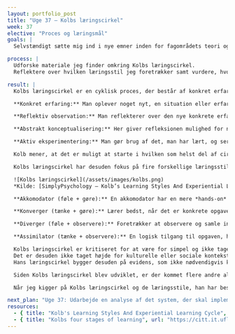 ```yaml
---
layout: portfolio_post
title: "Uge 37 – Kolbs læringscirkel"
week: 37
elective: "Proces og læringsmål"
goals: |
  Selvstændigt sætte mig ind i nye emner inden for fagområdets teori og/eller praksis.

process: |
  Udforske materiale jeg finder omkring Kolbs læringscirkel.  
  Reflektere over hvilken læringsstil jeg foretrækker samt vurdere, hvordan jeg kan bruge dette fremadrettet.

result: |
  Kolbs læringscirkel er en cyklisk proces, der består af konkret erfaring, reflektiv observation, abstrakt konceptualisering og aktiv eksperimentering. Undervejs vil man være inde i alle de forskellige faser, hvor man hele tiden bygger videre på det, man har lært.  

  **Konkret erfaring:** Man oplever noget nyt, en situation eller erfaring, eller en genfortolkning af en tidligere erfaring.  

  **Reflektiv observation:** Man reflekterer over den nye konkrete erfaring i lyset af det, man allerede ved. Her er man særligt optaget af sammenhængen mellem erfaring og forståelse.  

  **Abstrakt konceptualisering:** Her giver refleksionen mulighed for nye idéer eller en modificering af et allerede eksisterende koncept.  

  **Aktiv eksperimentering:** Man gør brug af det, man har lært, og ser hvordan det udfolder sig.  

  Kolb mener, at det er muligt at starte i hvilken som helst del af cirklen og derefter følge den logiske rækkefølge, han har stillet op. Det er alligevel først, når man har været igennem hele cirklen, at man oplever effektiv læring. Ifølge Kolbs perspektiv kommer viden derfor ved at cyklisk bevæge sig mellem *at gøre* og *at tænke*. Dette understøtter hans udsagn om, at læring er *“transformationen af erfaring”* og ikke bare tilegnelse af fakta.  

  Kolbs læringscirkel har desuden fokus på fire forskellige læringsstile. Han understreger, at forskellige mennesker har helt naturligt forskellige læringsstile. Kolb mener, at vores læringsstil afhænger af to variabler: hvordan vi går til en opgave, og hvordan vi tænker eller føler omkring opgaven.  

  ![Kolbs læringscirkel](/assets/images/kolbs.png)  
  *Kilde: [SimplyPsychology – Kolb’s Learning Styles And Experiential Learning Cycle](https://www.simplypsychology.org/learning-kolb.html)*  

  **Akkomodator (føle + gøre):** En akkomodator har en mere *hands-on* stil, hvor det handler mere om intuition end logik. De foretrækker at bruge andres analyser og information frem for at lave deres egen analyse.  

  **Konverger (tænke + gøre):** Lærer bedst, når det er konkrete opgaver eller problemer, der skal løses. De kan godt lide at eksperimentere med nye idéer og arbejde med praktiske opgaver.  

  **Diverger (føle + observere):** Foretrækker at observere og samle information. Er god til at se ting fra flere forskellige vinkler og reflektere.  

  **Assimilator (tænke + observere):** En logisk tilgang til opgaven, hvor teori, modeller og struktureret viden vægtes højt. En assimilator er glad for at læse, analysere og organisere information.  

  Kolbs læringscirkel er kritiseret for at være for simpel og ikke tage højde for den komplekse, ikke-sekventielle måde, mennesker lærer på i den virkelige verden. Det kan være, at man gentager et trin flere gange, springer over eller bevæger sig igennem dem i en anden rækkefølge. Hvis man tager Kolbs læringscirkel uden at tage højde for dette, kan det medføre, at man besværliggør læring og overser den spontane, rekursive måde, læring ofte sker på.  
  Det er desuden ikke taget højde for kulturelle eller sociale kontekster, som kan forme læring.  
  Hans læringscirkel bygger desuden på evidens, som ikke nødvendigvis kan bekræfte, at disse forskellige læringsstile kan forbedre læring.  

  Siden Kolbs læringscirkel blev udviklet, er der kommet flere andre alternative rammeværk, som tager højde for social kontekst, feedback-loops og læringsbehov i udvikling.  

  Når jeg kigger på Kolbs læringscirkel og de læringsstile, han har beskrevet, kan jeg se, at jeg læner mig mest op ad akkomodator og konverger. Det vil sige, at jeg bedst lærer ved at kaste mig ud i tingene, prøve, fejle og justere. Jeg får desuden meget ud af at løse konkrete problemer og at få tingene til at virke. Det betyder, at jeg kan starte med at gøre, fx tegne, afprøve og kode. Dette skal derefter følges op med at koble teori på, som understøtter og/eller udfordrer det, jeg har lavet, hvorefter jeg kan reflektere og observere.  

next_plan: "Uge 37: Udarbejde en analyse af det system, der skal implementeres"
resources:
  - { title: "Kolb's Learning Styles And Experiential Learning Cycle", url: "https://www.simplypsychology.org/learning-kolb.html" }
  - { title: "Kolbs four stages of learning", url: "https://citt.it.ufl.edu/resources/course-development-resources/the-learning-process/types-of-learners/kolbs-four-stages-of-learning/" }
---
```

